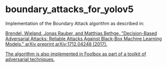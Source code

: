 # boundary_attacks_for_yolov5

Implementation of the Boundary Attack algorithm as described in:

 <a href="https://openclassrooms.com"> 
Brendel, Wieland, Jonas Rauber, and Matthias Bethge. "Decision-Based Adversarial Attacks: Reliable Attacks Against Black-Box Machine Learning Models." arXiv preprint arXiv:1712.04248 (2017).


The algorithm is also implemented in Foolbox as part of a toolkit of adversarial techniques.
